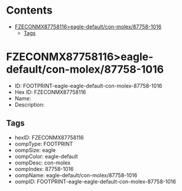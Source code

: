 



Contents
========

* [FZECONMX87758116>eagle-default/con-molex/87758-1016](#fzeconmx87758116eagle-defaultcon-molex87758-1016)
	* [Tags](#tags)

# FZECONMX87758116>eagle-default/con-molex/87758-1016

- ID: FOOTPRINT-eagle-eagle-default-con-molex-87758-1016
- Hex ID: FZECONMX87758116
- Name: 
- Description: 

## Tags

- hexID: FZECONMX87758116
- oompType: FOOTPRINT
- oompSize: eagle
- oompColor: eagle-default
- oompDesc: con-molex
- oompIndex: 87758-1016
- oompName: eagle-default/con-molex/87758-1016
- oompID: FOOTPRINT-eagle-eagle-default-con-molex-87758-1016
